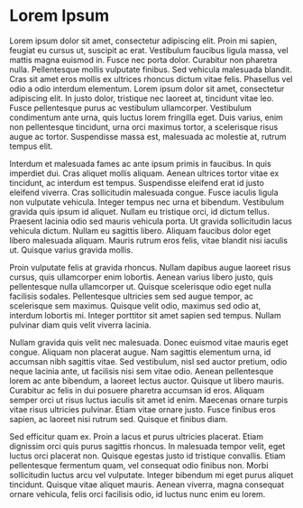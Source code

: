# Lorem Ipsum

Lorem ipsum dolor sit amet, consectetur adipiscing elit. Proin mi sapien, feugiat eu cursus ut, suscipit ac erat. Vestibulum faucibus ligula massa, vel mattis magna euismod in. Fusce nec porta dolor. Curabitur non pharetra nulla. Pellentesque mollis vulputate finibus. Sed vehicula malesuada blandit. Cras sit amet eros mollis ex ultrices rhoncus dictum vitae felis. Phasellus vel odio a odio interdum elementum. Lorem ipsum dolor sit amet, consectetur adipiscing elit. In justo dolor, tristique nec laoreet at, tincidunt vitae leo. Fusce pellentesque purus ac vestibulum ullamcorper. Vestibulum condimentum ante urna, quis luctus lorem fringilla eget. Duis varius, enim non pellentesque tincidunt, urna orci maximus tortor, a scelerisque risus augue ac tortor. Suspendisse massa est, malesuada ac molestie at, rutrum tempus elit.

Interdum et malesuada fames ac ante ipsum primis in faucibus. In quis imperdiet dui. Cras aliquet mollis aliquam. Aenean ultrices tortor vitae ex tincidunt, ac interdum est tempus. Suspendisse eleifend erat id justo eleifend viverra. Cras sollicitudin malesuada congue. Fusce iaculis ligula non vulputate vehicula. Integer tempus nec urna et bibendum. Vestibulum gravida quis ipsum id aliquet. Nullam eu tristique orci, id dictum tellus. Praesent lacinia odio sed mauris vehicula porta. Ut gravida sollicitudin lacus vehicula dictum. Nullam eu sagittis libero. Aliquam faucibus dolor eget libero malesuada aliquam. Mauris rutrum eros felis, vitae blandit nisi iaculis ut. Quisque varius gravida mollis.

Proin vulputate felis at gravida rhoncus. Nullam dapibus augue laoreet risus cursus, quis ullamcorper enim lobortis. Aenean varius libero justo, quis pellentesque nulla ullamcorper ut. Quisque scelerisque odio eget nulla facilisis sodales. Pellentesque ultricies sem sed augue tempor, ac scelerisque sem maximus. Quisque velit odio, maximus sed odio at, interdum lobortis mi. Integer porttitor sit amet sapien sed tempus. Nullam pulvinar diam quis velit viverra lacinia.

Nullam gravida quis velit nec malesuada. Donec euismod vitae mauris eget congue. Aliquam non placerat augue. Nam sagittis elementum urna, id accumsan nibh sagittis vitae. Sed vestibulum, nisl sed auctor pretium, odio neque lacinia ante, ut facilisis nisi sem vitae odio. Aenean pellentesque lorem ac ante bibendum, a laoreet lectus auctor. Quisque ut libero mauris. Curabitur ac felis in dui posuere pharetra accumsan id eros. Aliquam semper orci ut risus luctus iaculis sit amet id enim. Maecenas ornare turpis vitae risus ultricies pulvinar. Etiam vitae ornare justo. Fusce finibus eros sapien, ac laoreet nisi rutrum sed. Quisque et finibus diam.

Sed efficitur quam ex. Proin a lacus et purus ultricies placerat. Etiam dignissim orci quis purus sagittis rhoncus. In malesuada tempor velit, eget luctus orci placerat non. Quisque egestas justo id tristique convallis. Etiam pellentesque fermentum quam, vel consequat odio finibus non. Morbi sollicitudin luctus arcu vel vulputate. Integer bibendum mi eget purus aliquet tincidunt. Quisque vitae aliquet mauris. Aenean viverra, magna consequat ornare vehicula, felis orci facilisis odio, id luctus nunc enim eu lorem. 